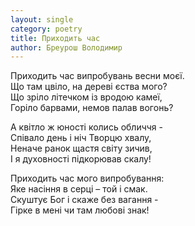 ```yaml
---
layout: single
category: poetry
title: Приходить час
author: Бреурош Володимир
---
```


Приходить час випробувань весни моєї.  
Що там цвіло, на дереві єства мого?  
Що зріло літечком із вродою камеї,  
Горіло барвами, немов палав вогонь?  
  
А квітло ж юності колись обличчя -   
Співало день і ніч Творцю хвалу,  
Неначе ранок щастя світу зичив,  
І я духовності підкорював скалу!  
  
Приходить час мого випробування:  
Яке насіння в серці – той і смак.  
Скуштує Бог і скаже без вагання -  
Гірке в мені чи там любові знак!  
